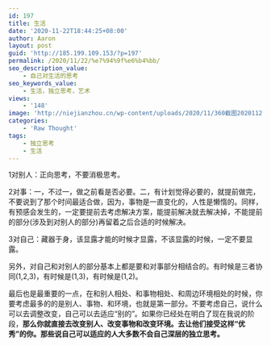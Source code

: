 ```yaml
---
id: 197
title: 生活
date: '2020-11-22T18:44:25+08:00'
author: Aaron
layout: post
guid: 'http://185.199.109.153/?p=197'
permalink: /2020/11/22/%e7%94%9f%e6%b4%bb/
seo_description_value:
    - 自己对生活的思考
seo_keywords_value:
    - 生活，独立思考，艺术
views:
    - '148'
image: 'http://niejianzhou.cn/wp-content/uploads/2020/11/360截图20201122130212441.jpg'
categories:
    - 'Raw Thought'
tags:
    - 独立思考
    - 生活
---
```


1对别人：正向思考，不要消极思考。

2对事：一，不过一，做之前看是否必要。二，有计划觉得必要的，就提前做完，不要说到了那个时间最适合做，因为，事物是一直变化的，人性是懒惰的。同样，有预感会发生的，一定要提前去考虑解决方案，能提前解决就去解决掉，不能提前的部分(涉及到对别人的部分)再留着之后合适的时候解决。

3对自己：藏器于身，该显露才能的时候才显露，不该显露的时候，一定不要显露。

另外，对自己和对别人的部分基本上都是要和对事部分相结合的。有时候是三者协同(1,2,3)，有时候是(1,3)，有时候是(1,2)。

最后也是最重要的一点，在和别人相处、和事物相处、和周边环境相处的时候，你要考虑最多的的是别人、事物、和环境，也就是第一部分。不要考虑自己，说什么可以去调整改变，自己可以去适应“别的”。如果你已经处在明白了现在我说的阶段，**那么你就直接去改变别人、改变事物和改变环境。去让他们接受这样“优秀”的你。那些说自己可以适应的人大多数不会自己深层的独立思考。**